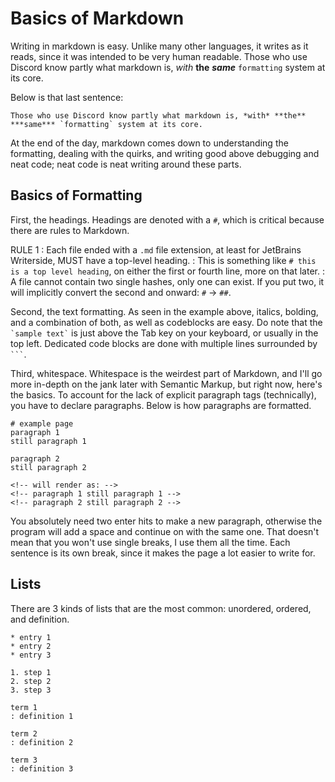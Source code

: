 # Basics of Markdown

Writing in markdown is easy.
Unlike many other languages, it writes as it reads, since it was intended to be very human readable.
Those who use Discord know partly what markdown is, *with* **the** ***same*** `formatting` system at its core.

Below is that last sentence:

``Those who use Discord know partly what markdown is, *with* **the** ***same*** `formatting` system at its core.``

At the end of the day, markdown comes down to understanding the formatting, dealing with the quirks, and writing good above debugging and neat code; neat code is neat writing around these parts.

## Basics of Formatting

First, the headings.
Headings are denoted with a `#`, which is critical because there are rules to Markdown.

RULE 1
: Each file ended with a `.md` file extension, at least for JetBrains Writerside, MUST have a top-level heading.
: This is something like `# this is a top level heading`, on either the first or fourth line, more on that later.
: A file cannot contain two single hashes, only one can exist.
If you put two, it will implicitly convert the second and onward: `#` -> `##`.

Second, the text formatting.
As seen in the example above, italics, bolding, and a combination of both, as well as codeblocks are easy.
Do note that the `` `sample text` `` is just above the Tab key on your keyboard, or usually in the top left.
Dedicated code blocks are done with multiple lines surrounded by ```` ``` ````.

Third, whitespace.
Whitespace is the weirdest part of Markdown, and I'll go more in-depth on the jank later with Semantic Markup, but right now, here's the basics.
To account for the lack of explicit paragraph tags (technically), you have to declare paragraphs.
Below is how paragraphs are formatted.
```MD
# example page
paragraph 1
still paragraph 1

paragraph 2
still paragraph 2

<!-- will render as: -->
<!-- paragraph 1 still paragraph 1 -->
<!-- paragraph 2 still paragraph 2 -->
```
You absolutely need two enter hits to make a new paragraph, otherwise the program will add a space and continue on with the same one.
That doesn't mean that you won't use single breaks, I use them all the time.
Each sentence is its own break, since it makes the page a lot easier to write for.

## Lists

There are 3 kinds of lists that are the most common: unordered, ordered, and definition.

```MD
* entry 1
* entry 2
* entry 3

1. step 1
2. step 2
3. step 3

term 1
: definition 1

term 2
: definition 2

term 3
: definition 3
```